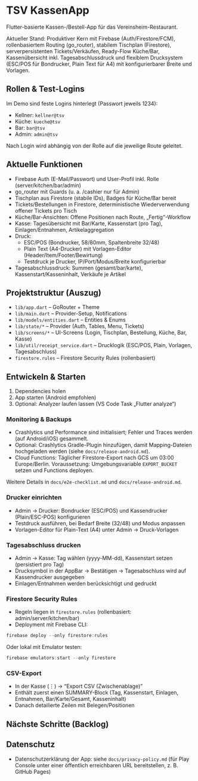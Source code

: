 # TSV KassenApp

Flutter-basierte Kassen-/Bestell-App für das Vereinsheim-Restaurant.

Aktueller Stand: Produktiver Kern mit Firebase (Auth/Firestore/FCM), rollenbasiertem Routing (go_router), stabilem Tischplan (Firestore), serverpersistenten Tickets/Verkäufen, Ready-Flow Küche/Bar, Kassenübersicht inkl. Tagesabschlussdruck und flexiblem Drucksystem (ESC/POS für Bondrucker, Plain Text für A4) mit konfigurierbarer Breite und Vorlagen.

## Rollen & Test-Logins

Im Demo sind feste Logins hinterlegt (Passwort jeweils 1234):

- Kellner: `kellner@tsv`
- Küche: `kueche@tsv`
- Bar: `bar@tsv`
- Admin: `admin@tsv`

Nach Login wird abhängig von der Rolle auf die jeweilige Route geleitet.

## Aktuelle Funktionen

- Firebase Auth (E-Mail/Passwort) und User-Profil inkl. Rolle (server/kitchen/bar/admin)
- go_router mit Guards (u. a. /cashier nur für Admin)
- Tischplan aus Firestore (stabile IDs), Badges für Küche/Bar bereit
- Tickets/Bestellungen in Firestore, deterministische Wiederverwendung offener Tickets pro Tisch
- Küche/Bar-Ansichten: Offene Positionen nach Route, „Fertig“-Workflow
- Kasse: Tagesübersicht mit Bar/Karte, Kassenstart (pro Tag), Einlagen/Entnahmen, Artikelaggregation
- Druck: 
	- ESC/POS (Bondrucker, 58/80mm, Spaltenbreite 32/48) 
	- Plain Text (A4-Drucker) mit Vorlagen-Editor (Header/Item/Footer/Bewirtung)
	- Testdruck je Drucker, IP/Port/Modus/Breite konfigurierbar
- Tagesabschlussdruck: Summen (gesamt/bar/karte), Kassenstart/Kasseninhalt, Verkäufe je Artikel

## Projektstruktur (Auszug)

- `lib/app.dart` – GoRouter + Theme
- `lib/main.dart` – Provider-Setup, Notifications
- `lib/models/entities.dart` – Entities & Enums
- `lib/state/*` – Provider (Auth, Tables, Menu, Tickets)
- `lib/screens/*` – UI-Screens (Login, Tischplan, Bestellung, Küche, Bar, Kasse)
 - `lib/util/receipt_service.dart` – Drucklogik (ESC/POS, Plain, Vorlagen, Tagesabschluss)
 - `firestore.rules` – Firestore Security Rules (rollenbasiert)

## Entwickeln & Starten

1) Dependencies holen
2) App starten (Android empfohlen)
3) Optional: Analyzer laufen lassen (VS Code Task „Flutter analyze“)

### Monitoring & Backups

- Crashlytics und Performance sind initialisiert; Fehler und Traces werden (auf Android/iOS) gesammelt.
- Optional: Crashlytics Gradle-Plugin hinzufügen, damit Mapping-Dateien hochgeladen werden (siehe `docs/release-android.md`).
- Cloud Functions: Täglicher Firestore-Export nach GCS um 03:00 Europe/Berlin. Voraussetzung: Umgebungsvariable `EXPORT_BUCKET` setzen und Functions deployen.

Weitere Details in `docs/e2e-checklist.md` und `docs/release-android.md`.

### Drucker einrichten

- Admin → Drucker: Bondrucker (ESC/POS) und Kassendrucker (Plain/ESC-POS) konfigurieren
- Testdruck ausführen, bei Bedarf Breite (32/48) und Modus anpassen
- Vorlagen-Editor für Plain-Text (A4) unter Admin → Druck-Vorlagen

### Tagesabschluss drucken

- Admin → Kasse: Tag wählen (yyyy-MM-dd), Kassenstart setzen (persistiert pro Tag)
- Drucksymbol in der AppBar → Bestätigen → Tagesabschluss wird auf Kassendrucker ausgegeben
 - Einlagen/Entnahmen werden berücksichtigt und gedruckt

### Firestore Security Rules

- Regeln liegen in `firestore.rules` (rollenbasiert: admin/server/kitchen/bar)
- Deployment mit Firebase CLI:

```powershell
firebase deploy --only firestore:rules
```

Oder lokal mit Emulator testen:

```powershell
firebase emulators:start --only firestore
```

### CSV-Export

- In der Kasse (⋮) → “Export CSV (Zwischenablage)”
- Enthält zuerst einen SUMMARY-Block (Tag, Kassenstart, Einlagen, Entnahmen, Bar/Karte/Gesamt, Kasseninhalt)
- Danach detailierte Zeilen mit Belegen/Positionen

## Nächste Schritte (Backlog)

## Datenschutz

- Datenschutzerklärung der App: siehe `docs/privacy-policy.md` (für Play Console unter einer öffentlich erreichbaren URL bereitstellen, z. B. GitHub Pages)
